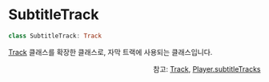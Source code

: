 # SubtitleTrack

```kotlin
class SubtitleTrack: Track
```
[Track](../track/home.md) 클래스를 확장한 클래스로, 자막 트랙에 사용되는 클래스입니다. 

<div align="right">
참고: <a href="../track/home.md">Track</a>, 
<a href="../../interface/player/home.md#subtitletracks">Player.subtitleTracks</a>
</div>
